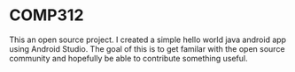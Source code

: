 COMP312
=======
This an open source project. I created a simple hello world java android app using Android Studio. The goal of this is to get familar with the open source community and hopefully be able to contribute something useful.
